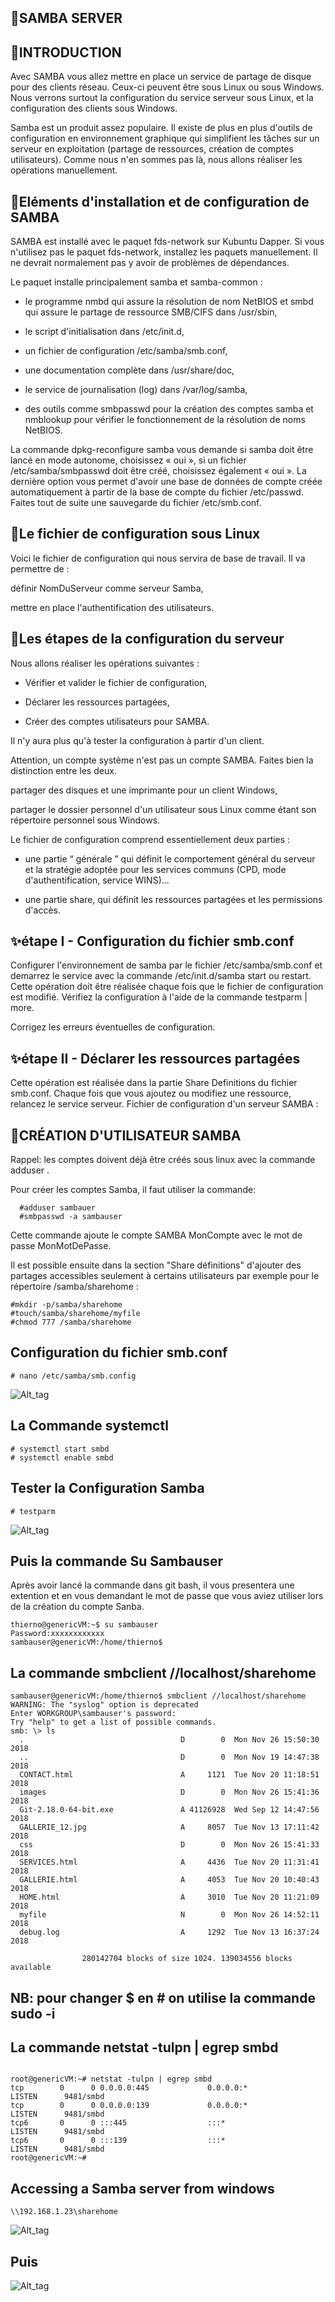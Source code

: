 ## 🔎SAMBA SERVER

## 📍INTRODUCTION
Avec SAMBA vous allez mettre en place un service de partage de disque pour des clients réseau. Ceux-ci peuvent être sous Linux ou sous Windows. Nous verrons surtout la configuration du service serveur sous Linux, et la configuration des clients sous Windows.

Samba est un produit assez populaire. Il existe de plus en plus d'outils de configuration en environnement graphique qui simplifient les tâches sur un serveur en exploitation (partage de ressources, création de comptes utilisateurs). Comme nous n'en sommes pas là, nous allons réaliser les opérations manuellement.

## 📍Eléments d'installation et de configuration de SAMBA
SAMBA est installé avec le paquet fds-network sur Kubuntu Dapper. Si vous n'utilisez pas le paquet fds-network, installez les paquets manuellement. Il ne devrait normalement pas y avoir de problèmes de dépendances.

Le paquet installe principalement samba et samba-common :

* le programme nmbd qui assure la résolution de nom NetBIOS et smbd qui assure le partage de ressource SMB/CIFS dans /usr/sbin,

* le script d'initialisation dans /etc/init.d,

* un fichier de configuration /etc/samba/smb.conf,

* une documentation complète dans /usr/share/doc,

* le service de journalisation (log) dans /var/log/samba,

* des outils comme smbpasswd pour la création des comptes samba et nmblookup pour vérifier le fonctionnement de la résolution de noms NetBIOS.

La commande dpkg-reconfigure samba vous demande si samba doit être lancé en mode autonome, choisissez « oui », si un fichier /etc/samba/smbpasswd doit être créé, choisissez également « oui ». La dernière option vous permet d'avoir une base de données de compte créée automatiquement à partir de la base de compte du fichier /etc/passwd.
Faites tout de suite une sauvegarde du fichier /etc/smb.conf.

## 📍Le fichier de configuration sous Linux
Voici le fichier de configuration qui nous servira de base de travail. Il va permettre de :

définir NomDuServeur comme serveur Samba,

mettre en place l'authentification des utilisateurs.

## 📍Les étapes de la configuration du serveur
Nous allons réaliser les opérations suivantes :

* Vérifier et valider le fichier de configuration,

* Déclarer les ressources partagées,

* Créer des comptes utilisateurs pour SAMBA.

Il n'y aura plus qu'à tester la configuration à partir d'un client.

Attention, un compte système n'est pas un compte SAMBA. Faites bien la distinction entre les deux.

partager des disques et une imprimante pour un client Windows,

partager le dossier personnel d'un utilisateur sous Linux comme étant son répertoire personnel sous Windows.

Le fichier de configuration comprend essentiellement deux parties :

* une partie “ générale ” qui définit le comportement général du serveur et la stratégie adoptée pour les services communs (CPD, mode d'authentification, service WINS)...

* une partie share, qui définit les ressources partagées et les permissions d'accès.
 ## ✨étape I - Configuration du fichier smb.conf
Configurer l'environnement de samba par le fichier /etc/samba/smb.conf et demarrez le service avec la commande /etc/init.d/samba start ou restart. Cette opération doit être réalisée chaque fois que le fichier de configuration est modifié. Vérifiez la configuration à l'aide de la commande testparm | more.

Corrigez les erreurs éventuelles de configuration.
## ✨étape II - Déclarer les ressources partagées
Cette opération est réalisée dans la partie Share Definitions du fichier smb.conf. Chaque fois que vous ajoutez ou modifiez une ressource, relancez le service serveur.
Fichier de configuration d'un serveur SAMBA :

## 🔎CRÉATION D'UTILISATEUR SAMBA 
Rappel: les comptes doivent déjà être créés sous linux avec la commande adduser .

Pour créer les comptes Samba, il faut utiliser la commande:

```  
  #adduser sambauer
  #smbpasswd -a sambauser
  ```
       
Cette commande ajoute le compte SAMBA MonCompte avec le mot de passe MonMotDePasse.

Il est possible ensuite dans la section "Share définitions" d'ajouter des partages accessibles seulement à certains utilisateurs par exemple pour le répertoire /samba/sharehome :

 ```
 #mkdir -p/samba/sharehome
 #touch/samba/sharehome/myfile  
 #chmod 777 /samba/sharehome
```
## Configuration du fichier smb.conf
```
# nano /etc/samba/smb.config
```
![Alt_tag](Cap1.png)

## La Commande systemctl
```
# systemctl start smbd
# systemctl enable smbd
```
## Tester la Configuration Samba
```
# testparm
```
![Alt_tag](Cap2.png)

## Puis la commande Su Sambauser
Après avoir lancé la commande dans git bash, il vous presentera une extention et en vous demandant le mot de passe que vous aviez utiliser lors de la création du compte Sanba.
```
thierno@genericVM:~$ su sambauser
Password:xxxxxxxxxxxx
sambauser@genericVM:/home/thierno$ 

```
## La commande smbclient //localhost/sharehome

```
sambauser@genericVM:/home/thierno$ smbclient //localhost/sharehome
WARNING: The "syslog" option is deprecated
Enter WORKGROUP\sambauser's password:
Try "help" to get a list of possible commands.
smb: \> ls
  .                                   D        0  Mon Nov 26 15:50:30 2018
  ..                                  D        0  Mon Nov 19 14:47:38 2018
  CONTACT.html                        A     1121  Tue Nov 20 11:18:51 2018
  images                              D        0  Mon Nov 26 15:41:36 2018
  Git-2.18.0-64-bit.exe               A 41126928  Wed Sep 12 14:47:56 2018
  GALLERIE_12.jpg                     A     8057  Tue Nov 13 17:11:42 2018
  css                                 D        0  Mon Nov 26 15:41:33 2018
  SERVICES.html                       A     4436  Tue Nov 20 11:31:41 2018
  GALLERIE.html                       A     4053  Tue Nov 20 10:40:43 2018
  HOME.html                           A     3010  Tue Nov 20 11:21:09 2018
  myfile                              N        0  Mon Nov 26 14:52:11 2018
  debug.log                           A     1292  Tue Nov 13 16:37:24 2018

                280142704 blocks of size 1024. 139034556 blocks available
```
## NB: pour changer $ en # on utilise la commande sudo -i

## La commande netstat -tulpn | egrep smbd
```

root@genericVM:~# netstat -tulpn | egrep smbd
tcp        0      0 0.0.0.0:445             0.0.0.0:*               LISTEN      9481/smbd
tcp        0      0 0.0.0.0:139             0.0.0.0:*               LISTEN      9481/smbd
tcp6       0      0 :::445                  :::*                    LISTEN      9481/smbd
tcp6       0      0 :::139                  :::*                    LISTEN      9481/smbd
root@genericVM:~#
```

## Accessing a Samba server from windows

```
\\192.168.1.23\sharehome
```
![Alt_tag](Cap3.png)
 
 ## Puis
 ![Alt_tag](Cap4.png)
 



